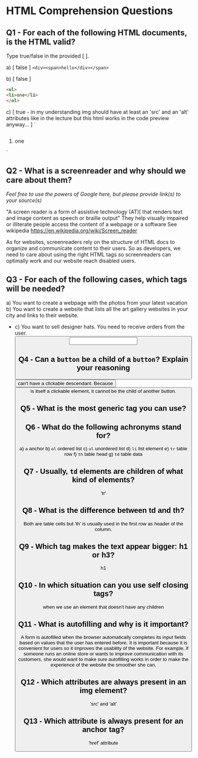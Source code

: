 # HTML Comprehension Questions

## Q1 - For each of the following HTML documents, is the HTML valid?

Type true/false in the provided [ ].

a) [ false ] `<div><span>hello</div></span>`

b) [ false ]

```html
<ul>
<li>one</li>
</ol>
```

c) [ true - in my understanding img should have at least an 'src' and an 'alt' attributes like in the lecture but this html works in the code preview anyway... ] `
<ul>
</ul>
<img/>
<ol>
    <li>one</li>
</ol>`

## Q2 - What is a screenreader and why should we care about them?

_Feel free to use the powers of Google here, but please provide link(s) to your source(s)_

"A screen reader is a form of assistive technology (AT)[ that renders text and image content as speech or braille output" 
They help visually impaired or illiterate people access the content of a webpage or a software
See wikipedia https://en.wikipedia.org/wiki/Screen_reader

As for websites, screenreaders rely on the structure of HTML docs to organize and communicate content to their users. So as developers, we need to care about using the right HTML tags so screenreaders can optimally work and our website reach disabled users. 

## Q3 - For each of the following cases, which tags will be needed?

a) You want to create a webpage with the photos from your latest vacation
<img>
b) You want to create a website that lists all the art gallery websites in your city and links to their website.
<ul> <li> <a>
c) You want to sell designer hats. You need to receive orders from the user.
<button> <form> <input>

## Q4 - Can a `button` be a child of a `button`? Explain your reasoning
<button> can't have a clickable descendant.  Because <Button> is itself a clickable element, it cannot be the child of another button.

## Q5 - What is the most generic tag you can use?
<div>

## Q6 - What do the following achronyms stand for?

a) `a`
anchor
b) `ol`
ordered list
c) `ul`
unordered list
d) `li`
list element
e) `tr`
table row
f) `th`
table head
g) `td`
table data

## Q7 - Usually, `td` elements are children of what kind of elements?
'tr'

## Q8 - What is the difference between td and th?
Both are table cells but 'th' is usually used in the first row as header of the column.

## Q9 - Which tag makes the text appear bigger: h1 or h3?
h1

## Q10 - In which situation can you use self closing tags?
when we use an element that doesn't have any children

## Q11 - What is autofilling and why is it important?
A form is autofilled when the browser automatically completes its input fields based on values that the user has entered before. 
It is important because it is convenient for users so it improves the usability of the website. For example, if someone runs an online store or wants to improve communication with its customers, she would want to make sure autofilling works in order to make the experience of the website the smoother she can.

## Q12 - Which attributes are always present in an img element?
'src' and 'alt'

## Q13 - Which attribute is always present for an anchor tag?
'href' attribute